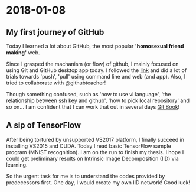 # 2018-01-08
## My first journey of GitHub
 Today I learned a lot about GitHub, the most popular **'homosexual friend making'** web. 

 Since I grasped the machanism (or flow) of github, I mainly focused on using Git and GitHub desktop app today. I followed the [link](https://services.github.com/on-demand/) and did a lot of trials towards 'push', 'pull' using command line and web (and app). Also, I tried to collaborate with @githubteacher!

 Though something confused, such as 'how to use vi language', 'the relationship between ssh key and github', 'how to pick local repository' and so on... I am confident that I can work that out in several days [Git Book](https://git-scm.com/book/en/v2)!

## A sip of TensorFlow
 After being tortured by unsupported VS2017 platform, I finally succeed in installing VS2015 and CUDA. Today I read basic TensorFlow sample program (MNIST recognition). I am on the run to finish my thesis. I hope I could get preliminary results on Intrinsic Image Decomposition (IID) via learning.

 So the urgent task for me is to understand the codes provided by predecessors first. One day, I would create my own IID network! Good luck!
